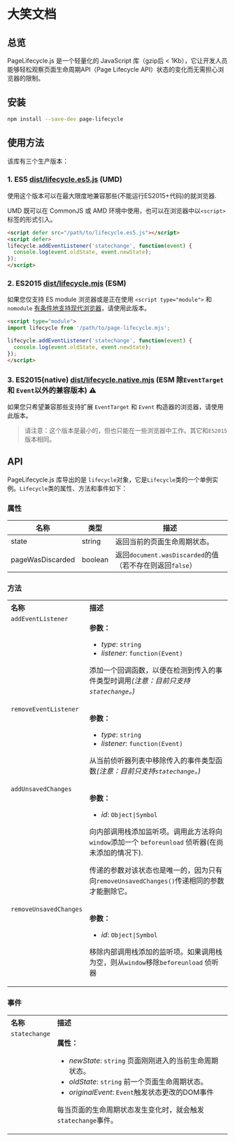 # 大笑文档

## 总览

PageLifecycle.js 是一个轻量化的 JavaScript 库（gzip后 < 1Kb），它让开发人员能够轻松观察页面生命周期API（Page Lifecycle API）状态的变化而无需担心浏览器的限制。

## 安装

```bash
npm install --save-dev page-lifecycle
```

## 使用方法

该库有三个生产版本：

[ES5]:https://github.com/GoogleChromeLabs/page-lifecycle/blob/master/dist/lifecycle.es5.js

### 1. ES5 [dist/lifecycle.es5.js][ES5] (UMD)

使用这个版本可以在最大限度地兼容那些(不能运行ES2015+代码)的就浏览器.

UMD 既可以在 CommonJS 或 AMD 环境中使用，也可以在浏览器中以`<script>`标签的形式引入。

```html
<script defer src="/path/to/lifecycle.es5.js"></script>
<script defer>
lifecycle.addEventListener('statechange', function(event) {
  console.log(event.oldState, event.newState);
});
</script>
```

[ES2015]:https://github.com/GoogleChromeLabs/page-lifecycle/blob/master/dist/lifecycle.mjs

### 2. ES2015 [dist/lifecycle.mjs][ES2015] (ESM)

[condition]:https://philipwalton.com/articles/deploying-es2015-code-in-production-today/

如果您仅支持 ES module 浏览器或是正在使用 `<script type="module">` 和 `nomodule` [有条件地支持现代浏览器][condition]，请使用此版本。

```html
<script type="module">
import lifecycle from '/path/to/page-lifecycle.mjs';

lifecycle.addEventListener('statechange', function(event) {
  console.log(event.oldState, event.newState);
});
</script>
```

[native]:https://github.com/GoogleChromeLabs/page-lifecycle/blob/master/dist/lifecycle.native.mjs

### 3. ES2015(native) [dist/lifecycle.native.mjs][native] (ESM 除`EventTarget` 和 `Event`以外的兼容版本) ⚠️

如果您只希望兼容那些支持扩展 `EventTarget` 和 `Event` 构造器的浏览器，请使用此版本。

> 请注意：这个版本是最小的，但也只能在一些浏览器中工作。其它和`ES2015`版本相同。

## API

PageLifecycle.js 库导出的是 `lifecycle`对象，它是`Lifecycle`类的一个单例实例。`Lifecycle`类的属性、方法和事件如下：

### 属性

| 名称 | 类型 | 描述 |
| --- | --- | --- |
| state | string | 返回当前的页面生命周期状态。|
| pageWasDiscarded | boolean | 返回`document.wasDiscarded`的值（若不存在则返回`false`） |

### 方法

<table>
  <tr valign="top">
    <th align="left">名称</th>
    <th align="left">描述</th>
  </tr>
  <tr valign="top">
    <td><code>addEventListener</code></td>
    <td>
      <p><strong>参数：</strong></p>
      <ul>
        <li><em>type</em>: <code>string</code></li>
        <li><em>listener</em>: <code>function(Event)</code></li>
      </ul>
      <p>添加一个回调函数，以便在检测到传入的事件类型时调用<em>(注意：目前只支持<code>statechange</code>。)</em></p>
    </td>
  </tr>
  <tr valign="top">
    <td><code>removeEventListener</code></td>
    <td>
      <p><strong>参数：</strong></p>
      <ul>
        <li><em>type</em>: <code>string</code></li>
        <li><em>listener</em>: <code>function(Event)</code></li>
      </ul>
      <p>从当前侦听器列表中移除传入的事件类型函数<em>(注意：目前只支持<code>statechange</code>。)</em></p>
    </td>
  </tr>
  <tr valign="top">
    <td><code>addUnsavedChanges</code></td>
    <td>
      <p><strong>参数：</strong></p>
      <ul>
        <li><em>id</em>: <code>Object|Symbol</code></li>
      </ul>
      <p>向内部调用栈添加监听项。调用此方法将向<code>window</code>添加一个 <code>beforeunload</code> 侦听器(在尚未添加的情况下).</p>
      <p>传递的参数对该状态也是唯一的，因为只有向<code>removeUnsavedChanges()</code>传递相同的参数才能删除它。
      </p>
    </td>
  </tr>
  <tr valign="top">
    <td><code>removeUnsavedChanges</code></td>
    <td>
      <p><strong>参数：</strong></p>
      <ul>
        <li><em>id</em>: <code>Object|Symbol</code></li>
      </ul>
      <p>移除内部调用栈添加的监听项。如果调用栈为空，则从<code>window</code>移除<code>beforeunload</code> 侦听器</p>
    </td>
  </tr>
</table>


### 事件

<table>
  <tr valign="top">
    <th align="left">名称</th>
    <th align="left">描述</th>
  </tr>
  <tr valign="top">
    <td><code>statechange</code></td>
    <td>
      <p><strong>属性：</strong></p>
      <ul>
        <li><em>newState</em>: <code>string</code> 页面刚刚进入的当前生命周期状态。</li>
        <li><em>oldState</em>: <code>string</code> 前一个页面生命周期状态。</li>
        <li><em>originalEvent</em>: <code>Event</code>触发状态更改的DOM事件</li>
      </ul>
      <p>每当页面的生命周期状态发生变化时，就会触发<code>statechange</code>事件。</p>
    </td>
  </tr>
</table>



